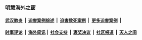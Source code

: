 
### 明慧海外之窗

####  [武汉肺炎](indexes/365.md?t=02020000) &nbsp;|&nbsp;  [迫害案例综述](indexes/328.md?t=02020000) &nbsp;|&nbsp; [迫害致死案例](indexes/277.md?t=02020000)  &nbsp;|&nbsp; [更多迫害案例](indexes/81.md?t=02020000)  &nbsp;|&nbsp; 
####  [时事评论](indexes/251.md?t=02020000) &nbsp;|&nbsp; [海外简讯](indexes/245.md?t=02020000)&nbsp;|&nbsp;  [社会支持](indexes/140.md?t=02020000) &nbsp;|&nbsp; [褒奖决议](indexes/282.md?t=02020000) &nbsp;|&nbsp; [社区报道](indexes/91.md?t=02020000)  &nbsp;|&nbsp; [天人之间](indexes/78.md?t=02020000) 

